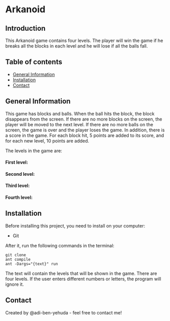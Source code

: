 # Arkanoid

## Introduction
This Arkanoid game contains four levels. The player will win the game if he breaks all the blocks in each level and he will lose if all the balls fall.

## Table of contents
* [General Information](#general-information)
* [Installation](#installation)
* [Contact](#Contact)

## General Information
This game has blocks and balls. When the ball hits the block, the block disappears from the screen. If there are no more blocks on the screen, the player will be moved to the next level. If there are no more balls on the screen, the game is over and the player loses the game. In addition, there is a score in the game. For each block hit, 5 points are added to its score, and for each new level, 10 points are added. 

The levels in the game are:
#### First level:


#### Second level:


#### Third level:


#### Fourth level:



## Installation
Before installing this project, you need to install on your computer:
* Git

After it, run the following commands in the terminal:

```
git clone 
ant compile
ant -Dargs="{text}" run
```
The text will contain the levels that will be shown in the game. There are four levels. If the user enters different numbers or letters, the program will ignore it. 

## Contact
Created by @adi-ben-yehuda - feel free to contact me!
